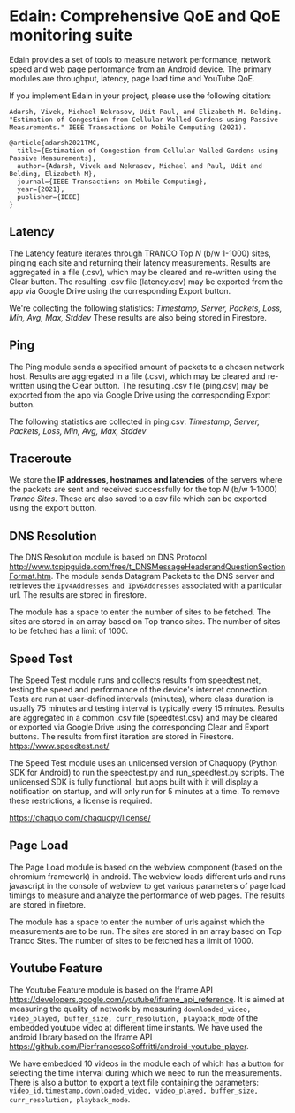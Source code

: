 # Edain: Comprehensive QoE and QoE monitoring suite

Edain provides a set of tools to measure network performance, network speed and web page performance from an Android device. The primary modules are throughput, latency, page load time and YouTube QoE.

If you implement Edain in your project, please use the following citation:

`
Adarsh, Vivek, Michael Nekrasov, Udit Paul, and Elizabeth M. Belding. "Estimation of Congestion from Cellular Walled Gardens using Passive Measurements." IEEE Transactions on Mobile Computing (2021).
`

```
@article{adarsh2021TMC,
  title={Estimation of Congestion from Cellular Walled Gardens using Passive Measurements},
  author={Adarsh, Vivek and Nekrasov, Michael and Paul, Udit and Belding, Elizabeth M},
  journal={IEEE Transactions on Mobile Computing},
  year={2021},
  publisher={IEEE}
}
```

## Latency

The Latency feature iterates through TRANCO Top *N* (b/w 1-1000) sites, pinging each site and returning their latency measurements.
Results are aggregated in a file (.csv), which may be cleared and re-written using the Clear button. The resulting .csv file (latency.csv) may be exported from the app via Google Drive using the corresponding Export button. 

We're collecting the following statistics: *Timestamp, Server, Packets, Loss, Min, Avg, Max, Stddev*
These results are also being stored in Firestore.

## Ping

The Ping module sends a specified amount of packets to a chosen network host. Results are aggregated in a file (.csv), which may be cleared and re-written using the Clear button. The resulting .csv file (ping.csv) may be exported from the app via Google Drive using the corresponding Export button. 

The following statistics are collected in ping.csv: *Timestamp, Server, Packets, Loss, Min, Avg, Max, Stddev*

## Traceroute

We store the **IP addresses, hostnames and latencies** of the servers where the packets are sent and received successfully for the top *N* (b/w 1-1000) *Tranco Sites*. These are also saved to a csv file which can be exported using the export button. 

## DNS Resolution

The DNS Resolution module is based on DNS Protocol http://www.tcpipguide.com/free/t_DNSMessageHeaderandQuestionSectionFormat.htm. The module sends Datagram Packets to the DNS server and retrieves the `Ipv4Addresses and Ipv6Addresses` associated with a particular url. The results are stored in firestore.

The module has a space to enter the number of sites to be fetched. The sites are stored in an array based on Top tranco sites. The number of sites to be fetched has a limit of 1000.

## Speed Test

The Speed Test module runs and collects results from speedtest.net, testing the speed and performance of the device's internet connection. Tests are run at user-defined intervals (minutes), where class duration is usually 75 minutes and testing interval is typically every 15 minutes. Results are aggregated in a common .csv file (speedtest.csv) and may be cleared or exported via Google Drive using the corresponding Clear and Export buttons.
The results from first iteration are stored in Firestore.
https://www.speedtest.net/

The Speed Test module uses an unlicensed version of Chaquopy (Python SDK for Android) to run the speedtest.py and run_speedtest.py scripts. The unlicensed SDK is fully functional, but apps built with it will display a notification on startup, and will only run for 5 minutes at a time. To remove these restrictions, a license is required.

https://chaquo.com/chaquopy/license/

## Page Load

The Page Load module is based on the webview component (based on the chromium framework) in android. The webview loads different urls and runs javascript in the console of webview to get various parameters of page load timings to measure and analyze the performance of web pages. The results are stored in firetore.

The module has a space to enter the number of urls against which the measurements are to be run. The sites are stored in an array based on Top Tranco Sites. The number of sites to be fetched has a limit of 1000.

## Youtube Feature

The Youtube Feature module is based on the Iframe API https://developers.google.com/youtube/iframe_api_reference. It is aimed at measuring the quality of network by measuring `downloaded_video, video_played, buffer_size, curr_resolution, playback_mode` of the embedded youtube video at different time instants. We have used the android library based on the Iframe API https://github.com/PierfrancescoSoffritti/android-youtube-player.

We have embedded 10 videos in the module each of which has a button for selecting the time interval during which we need to run the measurements. There is also a button to export a text file containing the parameters: `video_id,timestamp,downloaded_video, video_played, buffer_size, curr_resolution, playback_mode`.


